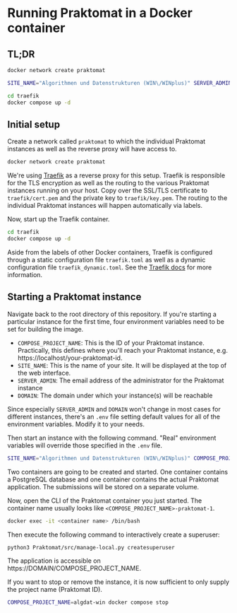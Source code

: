 # Running Praktomat in a Docker container

## TL;DR

```bash
docker network create praktomat

SITE_NAME="Algorithmen und Datenstrukturen (WIN\/WINplus)" SERVER_ADMIN="hannes.braun@hs-offenburg.de" DOMAIN="progcheck.emi.hs-offenburg.de" COMPOSE_PROJECT_NAME=algdat-win docker compose up -d

cd traefik
docker compose up -d
```

## Initial setup

Create a network called `praktomat` to which the individual Praktomat instances as well as the reverse proxy will have access to.

```bash
docker network create praktomat
```

We're using [Traefik](https://github.com/traefik/traefik) as a reverse proxy for this setup. Traefik is responsible for the TLS encryption as well as the routing to the various Praktomat instances running on your host. 
Copy over the SSL/TLS certificate to `traefik/cert.pem` and the private key to `traefik/key.pem`. The routing to the individual Praktomat instances will happen automatically via labels.

Now, start up the Traefik container.
```bash
cd traefik
docker compose up -d
```

Aside from the labels of other Docker containers, Traefik is configured through a static configuration file `traefik.toml` as well as a dynamic configuration file `traefik_dynamic.toml`. See the [Traefik docs](https://doc.traefik.io/traefik/) for more information.

## Starting a Praktomat instance

Navigate back to the root directory of this repository. If you're starting a particular instance for the first time, four environment variables need to be set for building the image.

- `COMPOSE_PROJECT_NAME`: This is the ID of your Praktomat instance. Practically, this defines where you'll reach your Praktomat instance, e.g. https://localhost/your-praktomat-id.
- `SITE_NAME`: This is the name of your site. It will be displayed at the top of the web interface.
- `SERVER_ADMIN`: The email address of the administrator for the Praktomat instance
- `DOMAIN`: The domain under which your instance(s) will be reachable

Since especially `SERVER_ADMIN` and `DOMAIN` won't change in most cases for different instances, there's an `.env` file setting default values for all of the environment variables. Modify it to your needs.

Then start an instance with the following command. "Real" environment variables will override those specified in the `.env` file.

```bash
SITE_NAME="Algorithmen und Datenstrukturen (WIN\/WINplus)" COMPOSE_PROJECT_NAME=algdat-win docker compose up -d
```

Two containers are going to be created and started. One container contains a PostgreSQL database and one container contains the actual Praktomat application. The submissions will be stored on a separate volume.

Now, open the CLI of the Praktomat container you just started. The container name usually looks like `<COMPOSE_PROJECT_NAME>-praktomat-1`.

```bash
docker exec -it <container name> /bin/bash
```

Then execute the following command to interactively create a superuser:

```bash
python3 Praktomat/src/manage-local.py createsuperuser
```

The application is accessible on https://DOMAIN/COMPOSE_PROJECT_NAME.

If you want to stop or remove the instance, it is now sufficient to only supply the project name (Praktomat ID).

```bash
COMPOSE_PROJECT_NAME=algdat-win docker compose stop
```
